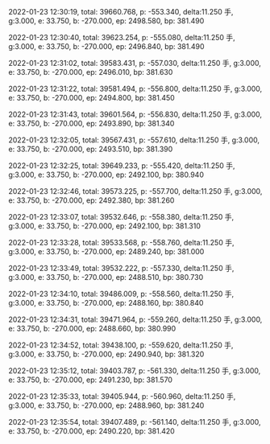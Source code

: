 2022-01-23 12:30:19, total: 39660.768, p: -553.340, delta:11.250 手, g:3.000, e: 33.750, b: -270.000, ep: 2498.580, bp: 381.490

2022-01-23 12:30:40, total: 39623.254, p: -555.080, delta:11.250 手, g:3.000, e: 33.750, b: -270.000, ep: 2496.840, bp: 381.490

2022-01-23 12:31:02, total: 39583.431, p: -557.030, delta:11.250 手, g:3.000, e: 33.750, b: -270.000, ep: 2496.010, bp: 381.630

2022-01-23 12:31:22, total: 39581.494, p: -556.800, delta:11.250 手, g:3.000, e: 33.750, b: -270.000, ep: 2494.800, bp: 381.450

2022-01-23 12:31:43, total: 39601.564, p: -556.830, delta:11.250 手, g:3.000, e: 33.750, b: -270.000, ep: 2493.890, bp: 381.340

2022-01-23 12:32:05, total: 39567.431, p: -557.610, delta:11.250 手, g:3.000, e: 33.750, b: -270.000, ep: 2493.510, bp: 381.390

2022-01-23 12:32:25, total: 39649.233, p: -555.420, delta:11.250 手, g:3.000, e: 33.750, b: -270.000, ep: 2492.100, bp: 380.940

2022-01-23 12:32:46, total: 39573.225, p: -557.700, delta:11.250 手, g:3.000, e: 33.750, b: -270.000, ep: 2492.380, bp: 381.260

2022-01-23 12:33:07, total: 39532.646, p: -558.380, delta:11.250 手, g:3.000, e: 33.750, b: -270.000, ep: 2492.100, bp: 381.310

2022-01-23 12:33:28, total: 39533.568, p: -558.760, delta:11.250 手, g:3.000, e: 33.750, b: -270.000, ep: 2489.240, bp: 381.000

2022-01-23 12:33:49, total: 39532.222, p: -557.330, delta:11.250 手, g:3.000, e: 33.750, b: -270.000, ep: 2488.510, bp: 380.730

2022-01-23 12:34:10, total: 39486.009, p: -558.560, delta:11.250 手, g:3.000, e: 33.750, b: -270.000, ep: 2488.160, bp: 380.840

2022-01-23 12:34:31, total: 39471.964, p: -559.260, delta:11.250 手, g:3.000, e: 33.750, b: -270.000, ep: 2488.660, bp: 380.990

2022-01-23 12:34:52, total: 39438.100, p: -559.620, delta:11.250 手, g:3.000, e: 33.750, b: -270.000, ep: 2490.940, bp: 381.320

2022-01-23 12:35:12, total: 39403.787, p: -561.330, delta:11.250 手, g:3.000, e: 33.750, b: -270.000, ep: 2491.230, bp: 381.570

2022-01-23 12:35:33, total: 39405.944, p: -560.960, delta:11.250 手, g:3.000, e: 33.750, b: -270.000, ep: 2488.960, bp: 381.240

2022-01-23 12:35:54, total: 39407.489, p: -561.140, delta:11.250 手, g:3.000, e: 33.750, b: -270.000, ep: 2490.220, bp: 381.420